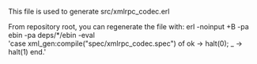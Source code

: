 This file is used to generate src/xmlrpc_codec.erl

From repository root, you can regenerate the file with:
erl -noinput +B -pa ebin -pa deps/*/ebin -eval \
      'case xml_gen:compile("spec/xmlrpc_codec.spec") of ok -> halt(0); _ -> halt(1) end.'
